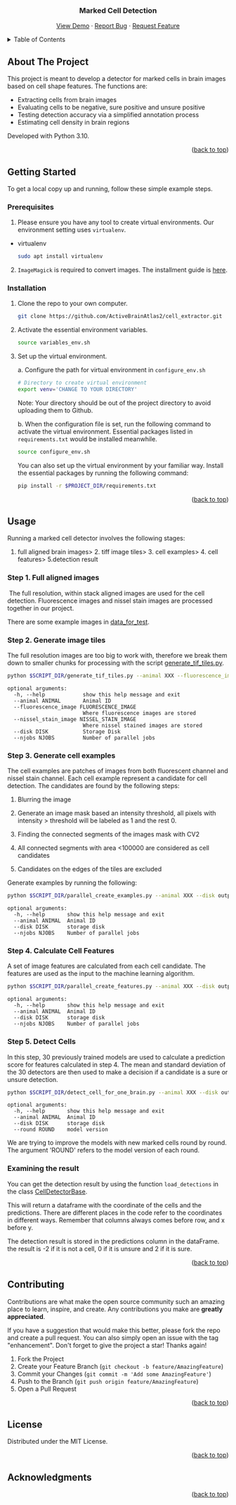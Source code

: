 <a name="readme-top"></a>

<div align="center">
 
<h3 align="center">Marked Cell Detection</h3>

  <p align="center">
    <a href="https://github.com/ActiveBrainAtlas2/cell_extractor">View Demo</a>
    ·
    <a href="https://github.com/ActiveBrainAtlas2/cell_extractor/issues">Report Bug</a>
    ·
    <a href="https://github.com/ActiveBrainAtlas2/cell_extractor/issues">Request Feature</a>
  </p>
</div>

<!-- TABLE OF CONTENTS -->
<details>
  <summary>Table of Contents</summary>
  <ol>
    <li><a href="#about-the-project">About The Project</a></li>
    <li>
      <a href="#getting-started">Getting Started</a>
      <ul>
        <li><a href="#prerequisites">Prerequisites</a></li>
        <li><a href="#installation">Installation</a></li>
      </ul>
    </li>
    <li><a href="#usage">Usage</a></li>
    <li><a href="#contributing">Contributing</a></li>
    <li><a href="#license">License</a></li>
    <li><a href="#acknowledgments">Acknowledgments</a></li>
  </ol>
</details>

## About The Project

This project is meant to develop a detector for marked cells in brain images based on cell shape features. The functions are:
* Extracting cells from brain images
* Evaluating cells to be negative, sure positive and unsure positive
* Testing detection accuracy via a simplified annotation process
* Estimating cell density in brain regions

Developed with Python 3.10.

<p align="right">(<a href="#readme-top">back to top</a>)</p>

## Getting Started

To get a local copy up and running, follow these simple example steps.

### Prerequisites

1. Please ensure you have any tool to create virtual environments. Our environment setting uses `virtualenv`.
* virtualenv
  ```bash
  sudo apt install virtualenv
  ```
2. `ImageMagick` is required to convert images. The installment guide is [here](https://imagemagick.org/script/download.php).

### Installation

1. Clone the repo to your own computer.
   ```bash
   git clone https://github.com/ActiveBrainAtlas2/cell_extractor.git
   ```

2. Activate the essential environment variables.
    ```bash
    source variables_env.sh
    ```
3. Set up the virtual environment.
  
    a. Configure the path for virtual environment in `configure_env.sh`
    ```bash
    # Directory to create virtual environment
    export venv='CHANGE TO YOUR DIRECTORY' 
    ```
    Note: Your directory should be out of the project directory to avoid uploading them to Github.

    b. When the configuration file is set, run the following command to activate the virtual environment. Essential packages listed in `requirements.txt` would be installed meanwhile.
    ```bash
    source configure_env.sh
    ```
    You can also set up the virtual environment by your familiar way. Install the essential packages by running the following command:
    ```bash
    pip install -r $PROJECT_DIR/requirements.txt
    ```

<p align="right">(<a href="#readme-top">back to top</a>)</p>

## Usage

Running a marked cell detector involves the following stages:

1. full aligned brain images> 2. tiff image tiles> 3. cell examples> 4. cell features> 5.detection result

### Step 1. Full aligned images

​    The full resolution, within stack aligned images are used for the cell detection. Fluorescence images and nissel stain images are processed together in our project.

There are some example images in [data_for_test](https://github.com/ActiveBrainAtlas2/cell_extractor/blob/main/data_for_test).


### Step 2. Generate image tiles

The full resolution images are too big to work with, therefore we break them down to smaller chunks for processing with the script [generate_tif_tiles.py](https://github.com/ActiveBrainAtlas2/cell_extractor/blob/main/cell_extractor/scripts/generate_tif_tiles.py).

```bash
python $SCRIPT_DIR/generate_tif_tiles.py --animal XXX --fluorescence_image data_for_test/fluorescence_image --nissel_stain_image data_for_test/nissel_stain_image --disk output_directory
```
```
optional arguments:
  -h, --help            show this help message and exit
  --animal ANIMAL       Animal ID
  --fluorescence_image FLUORESCENCE_IMAGE
                        Where fluorescence images are stored
  --nissel_stain_image NISSEL_STAIN_IMAGE
                        Where nissel stained images are stored
  --disk DISK           Storage Disk
  --njobs NJOBS         Number of parallel jobs
```

### Step 3. Generate cell examples

The cell examples are patches of images from both fluorescent channel and nissel stain channel. Each cell example represent a candidate for cell detection.  The candidates are found by the following steps:

1. Blurring the image

2. Generate an image mask based an intensity threshold, all pixels with intensity > threshold will be labeled as 1 and the rest 0.

3. Finding the connected segments of the images mask with CV2

4. All connected segments with area <100000 are considered as cell candidates

5. Candidates on the edges of the tiles are excluded

Generate examples by running the following:
```bash
python $SCRIPT_DIR/parallel_create_examples.py --animal XXX --disk output_directory --njobs 7
```
```
optional arguments:
  -h, --help       show this help message and exit
  --animal ANIMAL  Animal ID
  --disk DISK      storage disk
  --njobs NJOBS    Number of parallel jobs
```

### Step 4. Calculate Cell Features

A set of image features are calculated from each cell candidate.  The features are used as the input to the machine learning algorithm.

```bash
python $SCRIPT_DIR/parallel_create_features.py --animal XXX --disk output_directory --njobs 7
```
```
optional arguments:
  -h, --help       show this help message and exit
  --animal ANIMAL  Animal ID
  --disk DISK      storage disk
  --njobs NJOBS    Number of parallel jobs
```

### Step 5. Detect Cells

In this step, 30 previously trained models are used to calculate a prediction score for features calculated in step 4.  The mean and standard deviation of the 30 detectors are then used to make a decision if a candidate is a sure or unsure detection.

```bash
python $SCRIPT_DIR/detect_cell_for_one_brain.py --animal XXX --disk output_directory --round 1
```
```
optional arguments:
  -h, --help       show this help message and exit
  --animal ANIMAL  Animal ID
  --disk DISK      storage disk
  --round ROUND    model version
```
We are trying to improve the models with new marked cells round by round. The argument 'ROUND' refers to the model version of each round.

### Examining the result

You can get the detection result by using the function `load_detections` in the class [CellDetectorBase](https://github.com/ActiveBrainAtlas2/cell_extractor/blob/main/cell_extractor/CellDetectorBase.py).

This will return a dataframe with the coordinate of the cells and the predictions. There are different places in the code refer to the coordinates in different ways. Remember that columns always comes before row, and x before y.

The detection result is stored in the predictions column in the dataFrame.  the result is -2 if it is not a cell, 0 if it is unsure and 2 if it is sure.

<p align="right">(<a href="#readme-top">back to top</a>)</p>

## Contributing

Contributions are what make the open source community such an amazing place to learn, inspire, and create. Any contributions you make are **greatly appreciated**.

If you have a suggestion that would make this better, please fork the repo and create a pull request. You can also simply open an issue with the tag "enhancement".
Don't forget to give the project a star! Thanks again!

1. Fork the Project
2. Create your Feature Branch (`git checkout -b feature/AmazingFeature`)
3. Commit your Changes (`git commit -m 'Add some AmazingFeature'`)
4. Push to the Branch (`git push origin feature/AmazingFeature`)
5. Open a Pull Request

<p align="right">(<a href="#readme-top">back to top</a>)</p>

## License

Distributed under the MIT License.

<p align="right">(<a href="#readme-top">back to top</a>)</p>

## Acknowledgments

<p align="right">(<a href="#readme-top">back to top</a>)</p>